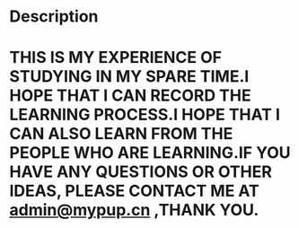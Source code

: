 # Description
# THIS IS MY EXPERIENCE OF STUDYING IN MY SPARE TIME.I HOPE THAT I CAN RECORD THE LEARNING PROCESS.I HOPE THAT I CAN ALSO LEARN FROM THE PEOPLE WHO ARE LEARNING.IF YOU HAVE ANY QUESTIONS OR OTHER IDEAS, PLEASE CONTACT ME AT admin@mypup.cn ,THANK YOU.
